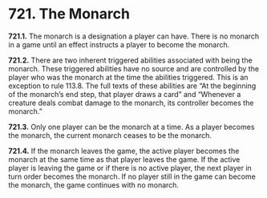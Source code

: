 # **721.** The Monarch

**721.1.** The monarch is a designation a player can have. There is no monarch in a game until an effect instructs a player to become the monarch.

**721.2.** There are two inherent triggered abilities associated with being the monarch. These triggered abilities have no source and are controlled by the player who was the monarch at the time the abilities triggered. This is an exception to rule 113.8. The full texts of these abilities are “At the beginning of the monarch’s end step, that player draws a card” and “Whenever a creature deals combat damage to the monarch, its controller becomes the monarch.”

**721.3.** Only one player can be the monarch at a time. As a player becomes the monarch, the current monarch ceases to be the monarch.

**721.4.** If the monarch leaves the game, the active player becomes the monarch at the same time as that player leaves the game. If the active player is leaving the game or if there is no active player, the next player in turn order becomes the monarch. If no player still in the game can become the monarch, the game continues with no monarch.
